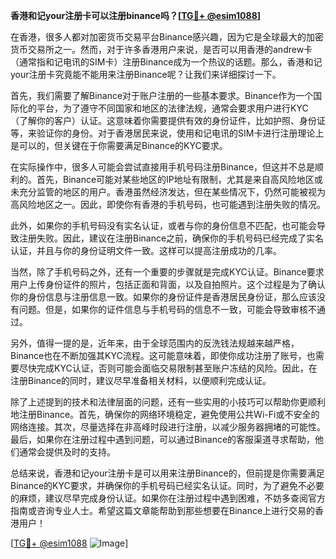 **香港和记your注册卡可以注册binance吗？[[TG💪+ @esim1088](https://t.me/s/esim1088)]**

在香港，很多人都对加密货币交易平台Binance感兴趣，因为它是全球最大的加密货币交易所之一。然而，对于许多香港用户来说，是否可以用香港的andrew卡（通常指和记电讯的SIM卡）注册Binance成为一个热议的话题。那么，香港和记your注册卡究竟能不能用来注册Binance呢？让我们来详细探讨一下。

首先，我们需要了解Binance对于账户注册的一些基本要求。Binance作为一个国际化的平台，为了遵守不同国家和地区的法律法规，通常会要求用户进行KYC（了解你的客户）认证。这意味着你需要提供有效的身份证件，比如护照、身份证等，来验证你的身份。对于香港居民来说，使用和记电讯的SIM卡进行注册理论上是可以的，但关键在于你需要满足Binance的KYC要求。

在实际操作中，很多人可能会尝试直接用手机号码注册Binance，但这并不总是顺利的。首先，Binance可能对某些地区的IP地址有限制，尤其是来自高风险地区或未充分监管的地区的用户。香港虽然经济发达，但在某些情况下，仍然可能被视为高风险地区之一。因此，即使你有香港的手机号码，也可能遇到注册失败的情况。

此外，如果你的手机号码没有实名认证，或者与你的身份信息不匹配，也可能会导致注册失败。因此，建议在注册Binance之前，确保你的手机号码已经完成了实名认证，并且与你的身份证明文件一致。这样可以提高注册成功的几率。

当然，除了手机号码之外，还有一个重要的步骤就是完成KYC认证。Binance要求用户上传身份证件的照片，包括正面和背面，以及自拍照片。这个过程是为了确认你的身份信息与注册信息一致。如果你的身份证件是香港居民身份证，那么应该没有问题。但是，如果你的证件信息与手机号码的信息不一致，可能会导致审核不通过。

另外，值得一提的是，近年来，由于全球范围内的反洗钱法规越来越严格，Binance也在不断加强其KYC流程。这可能意味着，即使你成功注册了账号，也需要尽快完成KYC认证，否则可能会面临交易限制甚至账户冻结的风险。因此，在注册Binance的同时，建议尽早准备相关材料，以便顺利完成认证。

除了上述提到的技术和法律层面的问题，还有一些实用的小技巧可以帮助你更顺利地注册Binance。首先，确保你的网络环境稳定，避免使用公共Wi-Fi或不安全的网络连接。其次，尽量选择在非高峰时段进行注册，以减少服务器拥堵的可能性。最后，如果你在注册过程中遇到问题，可以通过Binance的客服渠道寻求帮助，他们通常会提供及时的支持。

总结来说，香港和记your注册卡是可以用来注册Binance的，但前提是你需要满足Binance的KYC要求，并确保你的手机号码已经实名认证。同时，为了避免不必要的麻烦，建议尽早完成身份认证。如果你在注册过程中遇到困难，不妨多查阅官方指南或咨询专业人士。希望这篇文章能帮助到那些想要在Binance上进行交易的香港用户！

[[TG💪+ @esim1088](https://t.me/s/esim1088) ![Image](https://i.postimg.cc/4NQfJmqS/Snipaste-2025-05-13-00-14-12.png)]